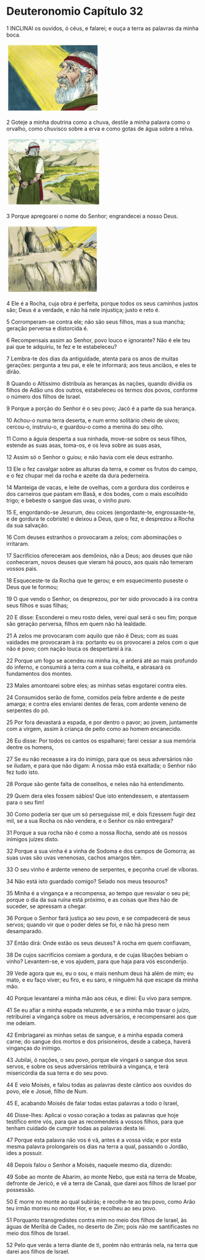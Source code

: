 # Deuteronomio Capítulo 32

1	INCLINAI os ouvidos, ó céus, e falarei; e ouça a terra as palavras da minha boca.

![](.img/05_De_32_01_RG.jpg)

2	Goteje a minha doutrina como a chuva, destile a minha palavra como o orvalho, como chuvisco sobre a erva e como gotas de água sobre a relva.

![](.img/05_De_32_02_RG.jpg)

3	Porque apregoarei o nome do Senhor; engrandecei a nosso Deus.

![](.img/05_De_32_03_RG.jpg)

4	Ele é a Rocha, cuja obra é perfeita, porque todos os seus caminhos justos são; Deus é a verdade, e não há nele injustiça; justo e reto é.

5	Corromperam-se contra ele; não são seus filhos, mas a sua mancha; geração perversa e distorcida é.

6	Recompensais assim ao Senhor, povo louco e ignorante? Não é ele teu pai que te adquiriu, te fez e te estabeleceu?

7	Lembra-te dos dias da antiguidade, atenta para os anos de muitas gerações: pergunta a teu pai, e ele te informará; aos teus anciãos, e eles te dirão.

8	Quando o Altíssimo distribuía as heranças às nações, quando dividia os filhos de Adão uns dos outros, estabeleceu os termos dos povos, conforme o número dos filhos de Israel.

9	Porque a porção do Senhor é o seu povo; Jacó é a parte da sua herança.

10	Achou-o numa terra deserta, e num ermo solitário cheio de uivos; cercou-o, instruiu-o, e guardou-o como a menina do seu olho.

11	Como a águia desperta a sua ninhada, move-se sobre os seus filhos, estende as suas asas, toma-os, e os leva sobre as suas asas,

12	Assim só o Senhor o guiou; e não havia com ele deus estranho.

13	Ele o fez cavalgar sobre as alturas da terra, e comer os frutos do campo, e o fez chupar mel da rocha e azeite da dura pederneira.

14	Manteiga de vacas, e leite de ovelhas, com a gordura dos cordeiros e dos carneiros que pastam em Basã, e dos bodes, com o mais escolhido trigo; e bebeste o sangue das uvas, o vinho puro.

15	E, engordando-se Jesurum, deu coices (engordaste-te, engrossaste-te, e de gordura te cobriste) e deixou a Deus, que o fez, e desprezou a Rocha da sua salvação.

16	Com deuses estranhos o provocaram a zelos; com abominações o irritaram.

17	Sacrifícios ofereceram aos demônios, não a Deus; aos deuses que não conheceram, novos deuses que vieram há pouco, aos quais não temeram vossos pais.

18	Esqueceste-te da Rocha que te gerou; e em esquecimento puseste o Deus que te formou;

19	O que vendo o Senhor, os desprezou, por ter sido provocado à ira contra seus filhos e suas filhas;

20	E disse: Esconderei o meu rosto deles, verei qual será o seu fim; porque são geração perversa, filhos em quem não há lealdade.

21	A zelos me provocaram com aquilo que não é Deus; com as suas vaidades me provocaram à ira: portanto eu os provocarei a zelos com o que não é povo; com nação louca os despertarei à ira.

22	Porque um fogo se acendeu na minha ira, e arderá até ao mais profundo do inferno, e consumirá a terra com a sua colheita, e abrasará os fundamentos dos montes.

23	Males amontoarei sobre eles; as minhas setas esgotarei contra eles.

24	Consumidos serão de fome, comidos pela febre ardente e de peste amarga; e contra eles enviarei dentes de feras, com ardente veneno de serpentes do pó.

25	Por fora devastará a espada, e por dentro o pavor; ao jovem, juntamente com a virgem, assim à criança de peito como ao homem encanecido.

26	Eu disse: Por todos os cantos os espalharei; farei cessar a sua memória dentre os homens,

27	Se eu não receasse a ira do inimigo, para que os seus adversários não se iludam, e para que não digam: A nossa mão está exaltada; o Senhor não fez tudo isto.

28	Porque são gente falta de conselhos, e neles não há entendimento.

29	Quem dera eles fossem sábios! Que isto entendessem, e atentassem para o seu fim!

30	Como poderia ser que um só perseguisse mil, e dois fizessem fugir dez mil, se a sua Rocha os não vendera, e o Senhor os não entregara?

31	Porque a sua rocha não é como a nossa Rocha, sendo até os nossos inimigos juízes disto.

32	Porque a sua vinha é a vinha de Sodoma e dos campos de Gomorra; as suas uvas são uvas venenosas, cachos amargos têm.

33	O seu vinho é ardente veneno de serpentes, e peçonha cruel de víboras.

34	Não está isto guardado comigo? Selado nos meus tesouros?

35	Minha é a vingança e a recompensa, ao tempo que resvalar o seu pé; porque o dia da sua ruína está próximo, e as coisas que lhes hão de suceder, se apressam a chegar.

36	Porque o Senhor fará justiça ao seu povo, e se compadecerá de seus servos; quando vir que o poder deles se foi, e não há preso nem desamparado.

37	Então dirá: Onde estão os seus deuses? A rocha em quem confiavam,

38	De cujos sacrifícios comiam a gordura, e de cujas libações bebiam o vinho? Levantem-se, e vos ajudem, para que haja para vós esconderijo.

39	Vede agora que eu, eu o sou, e mais nenhum deus há além de mim; eu mato, e eu faço viver; eu firo, e eu saro, e ninguém há que escape da minha mão.

40	Porque levantarei a minha mão aos céus, e direi: Eu vivo para sempre.

41	Se eu afiar a minha espada reluzente, e se a minha mão travar o juízo, retribuirei a vingança sobre os meus adversários, e recompensarei aos que me odeiam.

42	Embriagarei as minhas setas de sangue, e a minha espada comerá carne; do sangue dos mortos e dos prisioneiros, desde a cabeça, haverá vinganças do inimigo.

43	Jubilai, ó nações, o seu povo, porque ele vingará o sangue dos seus servos, e sobre os seus adversários retribuirá a vingança, e terá misericórdia da sua terra e do seu povo.

44	E veio Moisés, e falou todas as palavras deste cântico aos ouvidos do povo, ele e Josué, filho de Num.

45	E, acabando Moisés de falar todas estas palavras a todo o Israel,

46	Disse-lhes: Aplicai o vosso coração a todas as palavras que hoje testifico entre vós, para que as recomendeis a vossos filhos, para que tenham cuidado de cumprir todas as palavras desta lei.

47	Porque esta palavra não vos é vã, antes é a vossa vida; e por esta mesma palavra prolongareis os dias na terra a qual, passando o Jordão, ides a possuir.

48	Depois falou o Senhor a Moisés, naquele mesmo dia, dizendo:

49	Sobe ao monte de Abarim, ao monte Nebo, que está na terra de Moabe, defronte de Jericó, e vê a terra de Canaã, que darei aos filhos de Israel por possessão.

50	E morre no monte ao qual subirás; e recolhe-te ao teu povo, como Arão teu irmão morreu no monte Hor, e se recolheu ao seu povo.

51	Porquanto transgredistes contra mim no meio dos filhos de Israel, às águas de Meribá de Cades, no deserto de Zim; pois não me santificastes no meio dos filhos de Israel.

52	Pelo que verás a terra diante de ti, porém não entrarás nela, na terra que darei aos filhos de Israel.

